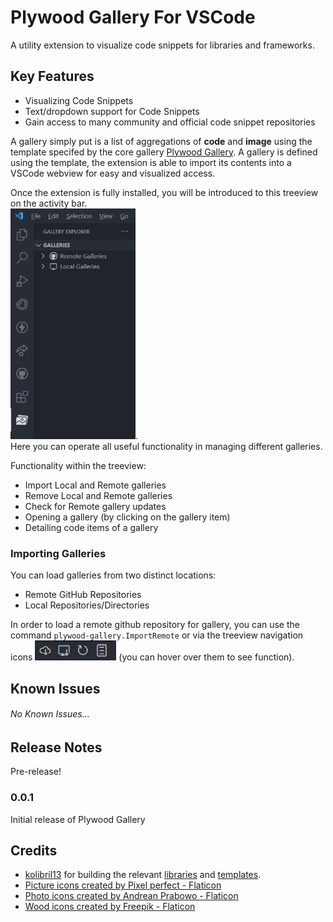 # Plywood Gallery For VSCode

A utility extension to visualize code snippets for libraries and frameworks.

## Key Features

- Visualizing Code Snippets
- Text/dropdown support for Code Snippets
- Gain access to many community and official code snippet repositories

A gallery simply put is a list of aggregations of **code** and **image** using
the template specifed by the core gallery [Plywood Gallery](https://github.com/kolibril13/plywood-gallery/).
A gallery is defined using the template, the extension is able to
import its contents into a VSCode webview for easy and visualized
access.

Once the extension is fully installed, you will be introduced to this treeview on the activity bar.<br>
<img src="https://raw.githubusercontent.com/Rickaym/Plywood-Gallery-For-VSCode/master/media/treeview.png" width="200">.<br>Here you can operate all useful functionality
in managing different galleries.

Functionality within the treeview:

- Import Local and Remote galleries
- Remove Local and Remote galleries
- Check for Remote gallery updates
- Opening a gallery (by clicking on the gallery item)
- Detailing code items of a gallery


### Importing Galleries

You can load galleries from two distinct locations:
- Remote GitHub Repositories
- Local Repositories/Directories

In order to load a remote github repository for gallery, you can use the
command `plywood-gallery.ImportRemote` or via the treeview navigation icons
<img src="https://raw.githubusercontent.com/Rickaym/Plywood-Gallery-For-VSCode/master/media/nav.png" width="130"> (you can hover over them to see function).


## Known Issues

###### No Known Issues...

## Release Notes

Pre-release!

### 0.0.1

Initial release of Plywood Gallery

## Credits

- [kolibril13](https://github.com/kolibril13) for building the relevant [libraries](https://github.com/kolibril13/plywood-gallery) and [templates]().
- <a href="https://www.flaticon.com/free-icons/picture" title="picture icons">Picture icons created by Pixel perfect - Flaticon</a>
- <a href="https://www.flaticon.com/free-icons/photo" title="photo icons">Photo icons created by Andrean Prabowo - Flaticon</a>
- <a href="https://www.flaticon.com/free-icons/wood" title="wood icons">Wood icons created by Freepik - Flaticon</a>
